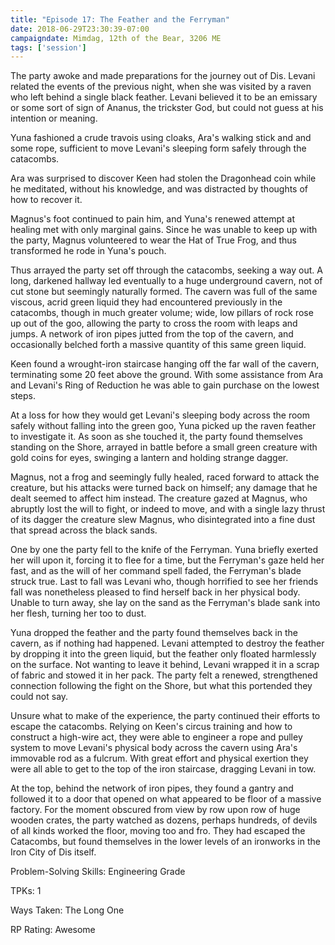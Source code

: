 ```yaml
---
title: "Episode 17: The Feather and the Ferryman"
date: 2018-06-29T23:30:39-07:00
campaigndate: Mimdag, 12th of the Bear, 3206 ME
tags: ['session']
---
```


The party awoke and made preparations for the journey out of Dis. Levani related the events of the previous night, when she was visited by a raven who left behind a single black feather. Levani believed it to be an emissary or some sort of sign of Ananus, the trickster God, but could not guess at his intention or meaning.

Yuna fashioned a crude travois using cloaks, Ara's walking stick and and some rope, sufficient to move Levani's sleeping form safely through the catacombs. 

Ara was surprised to discover Keen had stolen the Dragonhead coin while he meditated, without his knowledge, and was distracted by thoughts of how to recover it.

Magnus's foot continued to pain him, and Yuna's renewed attempt at healing met with only marginal gains. Since he was unable to keep up with the party, Magnus volunteered to wear the Hat of True Frog, and thus transformed he rode in Yuna's pouch.

Thus arrayed the party set off through the catacombs, seeking a way out. A long, darkened hallway led eventually to a huge underground cavern, not of cut stone but seemingly naturally formed. The cavern was full of the same viscous, acrid green liquid they had encountered previously in the catacombs, though in much greater volume; wide, low pillars of rock rose up out of the goo, allowing the party to cross the room with leaps and jumps. A network of iron pipes jutted from the top of the cavern, and occasionally belched forth a massive quantity of this same green liquid.

Keen found a wrought-iron staircase hanging off the far wall of the cavern, terminating some 20 feet above the ground. With some assistance from Ara and Levani's Ring of Reduction he was able to gain purchase on the lowest steps.

At a loss for how they would get Levani's sleeping body across the room safely without falling into the green goo, Yuna picked up the raven feather to investigate it. As soon as she touched it, the party found themselves standing on the Shore, arrayed in battle before a small green creature with gold coins for eyes, swinging a lantern and holding strange dagger.

Magnus, not a frog and seemingly fully healed, raced forward to attack the creature, but his attacks were turned back on himself; any damage that he dealt seemed to affect him instead. The creature gazed at Magnus, who abruptly lost the will to fight, or indeed to move, and with a single lazy thrust of its dagger the creature slew Magnus, who disintegrated into a fine dust that spread across the black sands.

One by one the party fell to the knife of the Ferryman. Yuna briefly exerted her will upon it, forcing it to flee for a time, but the Ferryman's gaze held her fast, and as the will of her command spell faded, the Ferryman's blade struck true. Last to fall was Levani who, though horrified to see her friends fall was nonetheless pleased to find herself back in her physical body. Unable to turn away, she lay on the sand as the Ferryman's blade sank into her flesh, turning her too to dust.

Yuna dropped the feather and the party found themselves back in the cavern, as if nothing had happened. Levani attempted to destroy the feather by dropping it into the green liquid, but the feather only floated harmlessly on the surface. Not wanting to leave it behind, Levani wrapped it in a scrap of fabric and stowed it in her pack. The party felt a renewed, strengthened connection following the fight on the Shore, but what this portended they could not say.

Unsure what to make of the experience, the party continued their efforts to escape the catacombs.  Relying on Keen's circus training and how to construct a high-wire act, they were able to engineer a rope and pulley system to move Levani's physical body across the cavern using Ara's immovable rod as a fulcrum. With great effort and physical exertion they were all able to get to the top of the iron staircase, dragging Levani in tow.

At the top, behind the network of iron pipes, they found a gantry and followed it to a door that opened on what appeared to be floor of a massive factory. For the moment obscured from view by row upon row of huge wooden crates, the party watched as dozens, perhaps hundreds, of devils of all kinds worked the floor, moving too and fro. They had escaped the Catacombs, but found themselves in the lower levels of an ironworks in the Iron City of Dis itself.



Problem-Solving Skills: Engineering Grade

TPKs: 1

Ways Taken: The Long One

RP Rating: Awesome
